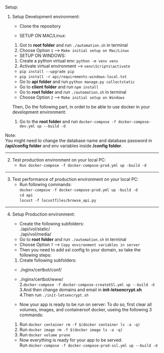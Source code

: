Setup:

1. Setup Development environment: <br>

   - Clone the repository <br>

   - SETUP ON MAC/Linux:

   1. Got to **root folder** and run `./automation.sh` in terminal<br>
   2. Choose Option `1` --> `Make initial setup on Mac/Linux`<br>

   - SETUP ON WINDOWS:

   1. Create a python virtual env: `python -m venv venv` <br>
   2. Activate virtual environment --> `venv\Scripts\activate` <br>

   - `pip install --upgrade pip` <br>
   - `pip install -r api/requirements-windows-local.txt` <br>
   - Go to **api folder** and run `python manage.py collectstatic` <br>
   - Go to **client folder** and run `npm install` <br>
   - Go to **root folder** and run `./automation.sh` in terminal<br>
   - Choose Option `2` --> `Make initial setup on Windows`<br>

   Then, Do the following part, in ordet to be able to use docker in your development environment:

   1. Go to the **root folder** and run `docker-compose -f docker-compose-dev.yml up --build -d` <br>

Note:<br> You might need to change the database name and database password in **/api/config folder** and env variables inside **/config folder**.

<hr>

2. Test production environment on your local PC: <br>
   - `Run docker-compose -f docker-compose-prod.yml up -build -d`

<hr>

3. Test performance of production environment on your local PC: <br>
   - Run following commands:<br>
     `docker-compose -f docker-compose-prod.yml up -build -d` <br>
     `cd api` <br>
     `locust -f locustfiles/browse_api.py`

<hr>

4. Setup Production environment: <br>

   - Create the following subfolders: <br>
     ./api/vol/static/ <br>
     ./api/vol/media/ <br>
   - Go to **root folder** and run `./automation.sh` in terminal<br>
   - Choose Option `7` --> `Copy environment variables in server`<br>
   - Then you need to add ssl config to your domain, so take the following steps: <br>

   1. Create following subfolders: <br>

   - ./nginx/certbot/conf/ <br>
   - ./nginx/certbot/www/ <br> 2.`docker-compose -f docker-compose-createSSl.yml up --build -d` <br>
     3.And then change domains and email in **init-letsencrypt.sh** <br>
     4.Then run `./init-letsencrypt.sh` <br>

   - Now your app is ready to be run on server:
     To do so, first clear all volumes, images, and containersof docker, useing the following 3 commands: <br>

   1. Run `docker container rm -f $(docker container ls -a -q)` <br>
   2. Run `docker image rm -f $(docker image ls -a -q)` <br>
   3. Run `docker volume prune` <br>

   - Now everything is ready for your app to be served: <br>
     Run `docker-compose -f docker-compose-prod-ssl.yml up --build -d`
